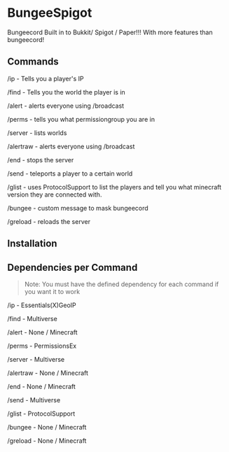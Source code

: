# BungeeSpigot
Bungeecord Built in to Bukkit/ Spigot / Paper!!! With more features than bungeecord!

## Commands

/ip - Tells you a player's IP

/find - Tells you the world the player is in

/alert - alerts everyone using /broadcast

/perms - tells you what permissiongroup you are in

/server - lists worlds

/alertraw - alerts everyone using /broadcast

/end - stops the server

/send - teleports a player to a certain world

/glist - uses ProtocolSupport to list the players and tell you what minecraft version they are connected with.

/bungee - custom message to mask bungeecord

/greload - reloads the server

## Installation

## Dependencies per Command

> Note: You must have the defined dependency for each command if you want it to work

/ip - Essentials(X)GeoIP

/find - Multiverse

/alert - None / Minecraft

/perms - PermissionsEx

/server - Multiverse

/alertraw - None / Minecraft

/end - None / Minecraft

/send - Multiverse

/glist - ProtocolSupport

/bungee - None / Minecraft

/greload - None / Minecraft
